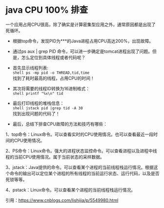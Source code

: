 # java CPU 100% 排查    
一个应用占用CPU很高，除了确实是计算密集型应用之外，通常原因都是出现了死循环。    
* 根据top命令，发现PID为***的Java进程占用CPU高达200%，出现故障。    
* 通过ps aux | grep PID 命令，可以进一步确定是tomcat进程出现了问题。但是，怎么定位到具体线程或者代码呢？    
* 首先显示线程列表:    
`shell
ps -mp pid -o THREAD,tid,time
`    
找到了耗时最高的线程，占用CPU的时间！    

* 其次将需要的线程ID转换为16进制格式：    
`shell
printf "%x\n" tid
`    
* 最后打印线程的堆栈信息：    
`shell
jstack pid |grep tid -A 30
`  
找到出现问题的代码了！

* 最后，总结下排查CPU故障的方法和技巧有哪些：    

1、top命令：Linux命令。可以查看实时的CPU使用情况。也可以查看最近一段时间的CPU使用情况。    

2、PS命令：Linux命令。强大的进程状态监控命令。可以查看进程以及进程中线程的当前CPU使用情况。属于当前状态的采样数据。    

3、jstack：Java提供的命令。可以查看某个进程的当前线程栈运行情况。根据这个命令的输出可以定位某个进程的所有线程的当前运行状态、运行代码，以及是否死锁等等。    

4、pstack：Linux命令。可以查看某个进程的当前线程栈运行情况。    


引用：https://www.cnblogs.com/lishijia/p/5549980.html
